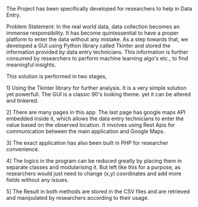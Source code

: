 The Project has been specifically developed for researchers to help in Data Entry.

Problem Statement:
In the real world data, data collection becomes an immense responsibility. It has become quintessential to have a proper platform to enter the data without any mistake. As a step towards that, we developed a GUI using Python library called Tkinter and stored the information provided by data entry technicians. This information is further consumed by researchers to perform machine learning algo's etc., to find meaningful insights.

This solution is performed in two stages,

1] Using the Tkinter library for further analysis. It is a very simple solution yet powerfull. The GUI is a classic 90's looking theme. yet it can be altered and tinkered.

2] There are many pages in this app. The last page has google maps API embedded inside it, which allows the data entry technicians to enter the value based on the observed location. It involves using Rest Apis for communication between the main application and Google Maps.

3] The exact application has also been built in PHP for researcher convenience.

4] The logics in the program can be reduced greatly by placing them in separate classes and modularising it. But left like this for a purpose, as researchers would just need to change (x,y) coordinates and add more fields without any issues.

5] The Result in both methods are stored in the CSV files and are retrieved and manipulated by researchers according to their usage.
